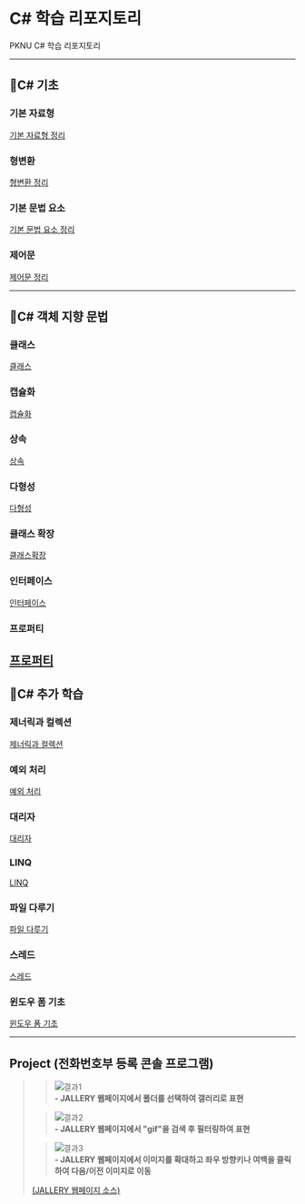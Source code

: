 # C# 학습 리포지토리

PKNU C# 학습 리포지토리

------------------------
## 📕C# 기초

### 기본 자료형
[기본 자료형 정리](chap03)
### 형변환
[형변환 정리](chap03)
### 기본 문법 요소
[기본 문법 요소 정리](chap03)
### 제어문
[제어문 정리](chap05)

------------------------
## 📙C# 객체 지향 문법

### 클래스
[클래스](chap07)
### 캡슐화
[캡슐화](chap07)
### 상속
[상속](chap07)
### 다형성
[다형성](chap07)
### 클래스 확장
[클래스확장](chap07)
### 인터페이스
[인터페이스](chap08)
### 프로퍼티
[프로퍼티](chap09)
------------------------
## 📗C# 추가 학습

### 제너릭과 컬렉션
[제너릭과 컬렉션](01_HTML)
### 예외 처리
[예외 처리](01_HTML)
### 대리자
[대리자](01_HTML)
### LINQ
[LINQ](01_HTML)
### 파일 다루기
[파일 다루기](01_HTML)
### 스레드
[스레드](01_HTML)
### 윈도우 폼 기초
[윈도우 폼 기초](01_HTML)

------------------------
## Project (전화번호부 등록 콘솔 프로그램)


>>![결과1](ref_images/intro_page.png "전체 웹페이지")  
>>**- JALLERY 웹페이지에서 폴더를 선택하여 갤러리로 표현**
>     
>           
>     
>>![결과2](ref_images/search_page.png "웹페이지 검색")  
>>**- JALLERY 웹페이지에서 "gif"을 검색 후 필터링하여 표현**
>   
>   
>     
>>![결과3](ref_images/move_page.png "웹페이지 이동")  
>>**- JALLERY 웹페이지에서 이미지를 확대하고 좌우 방향키나 여백을 클릭하여 다음/이전 이미지로 이동**
>   
>         
>   
>[(JALLERY 웹페이지 소스)](04_PROJECT)

